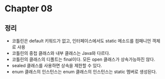 # Chapter 08

## 정리
- 코틀린은 default 키워드가 없고, 인터페이스에서도 static 메소드를 컴패니언 객체로 사용
- 코틀린의 중첩 클래스와 내부 클래스는 Java와 다르다. 
- 코틀린의 클래스의 디폴트는 final이다. 모든 open 클래스가 상속가능하진 않다.
- sealed 클래스를 사용하면 상속을 제한할 수 있다.
- enum 클래스의 인스턴스는 enum 클래스의 인스턴스는 static 멤버로 생성된다.